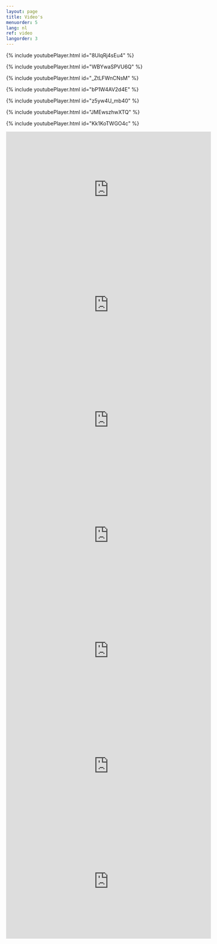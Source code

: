 ```yaml
---
layout: page
title: Video's
menuorder: 5
lang: nl
ref: video
langorder: 3
---
```




{% include youtubePlayer.html id="8UlqRj4sEu4" %}

{% include youtubePlayer.html id="WBYwaSPVU6Q" %}

{% include youtubePlayer.html id="_ZtLFWnCNsM" %}

{% include youtubePlayer.html id="bP1W4AV2d4E" %}

{% include youtubePlayer.html id="z5yw4U_mb40" %}

{% include youtubePlayer.html id="JMEwszhwXTQ" %}

{% include youtubePlayer.html id="Kk1KoTWGO4c" %}


<iframe width="560" height="315" src="https://www.youtube.com/embed/8UlqRj4sEu4" frameborder="0" allow="autoplay; encrypted-media" allowfullscreen></iframe>


<iframe width="560" height="315" src="https://www.youtube.com/embed/WBYwaSPVU6Q" frameborder="0" allow="autoplay; encrypted-media" allowfullscreen></iframe>

<iframe width="560" height="315" src="https://www.youtube.com/embed/_ZtLFWnCNsM" frameborder="0" allow="autoplay; encrypted-media" allowfullscreen></iframe>

<iframe width="560" height="315" src="https://www.youtube.com/embed/bP1W4AV2d4E" frameborder="0" allow="autoplay; encrypted-media" allowfullscreen></iframe>

<iframe width="560" height="315" src="https://www.youtube.com/embed/z5yw4U_mb40" frameborder="0" allow="autoplay; encrypted-media" allowfullscreen></iframe>

<iframe width="560" height="315" src="https://www.youtube.com/embed/JMEwszhwXTQ" frameborder="0" allow="autoplay; encrypted-media" allowfullscreen></iframe>

<iframe width="560" height="315" src="https://www.youtube.com/embed/Kk1KoTWGO4c" frameborder="0" allow="autoplay; encrypted-media" allowfullscreen></iframe>


